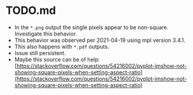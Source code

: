 # TODO.md

* In the `*.png` output the single pixels appear to be non-square. Investigate this behavior.
* This behavior was observed per 2021-04-19 using mpl version 3.4.1.
* This also happens with `*.pdf` outputs.
* Issue still persistent.
* Maybe this source can be of help:  
[https://stackoverflow.com/questions/54216002/pyplot-imshow-not-showing-square-pixels-when-setting-aspect-ratio](https://stackoverflow.com/questions/54216002/pyplot-imshow-not-showing-square-pixels-when-setting-aspect-ratio)
